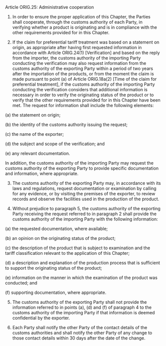 Article ORIG.25: Administrative cooperation

1.	In order to ensure the proper application of this Chapter, the Parties shall cooperate, through the customs authority of each Party, in verifying whether a product is originating and is in compliance with the other requirements provided for in this Chapter.

2.	If the claim for preferential tariff treatment was based on a statement on origin, as appropriate after having first requested information in accordance with Article ORIG.24(1) [Verification] and based on the reply from the importer, the customs authority of the importing Party conducting the verification may also request information from the customs authority of the exporting Party within a period of two years after the importation of the products, or from the moment the claim is made pursuant to point (a) of Article ORIG.18a(2) [Time of the claim for preferential treatment], if the customs authority of the importing Party conducting the verification considers that additional information is necessary in order to verify the originating status of the product or to verify that the other requirements provided for in this Chapter have been met. The request for information shall include the following elements:

(a)	the statement on origin;

(b)	the identity of the customs authority issuing the request;

(c)	the name of the exporter;

(d)	the subject and scope of the verification; and

(e)	any relevant documentation.

In addition, the customs authority of the importing Party may request the customs authority of the exporting Party to provide specific documentation and information, where appropriate.

3.	The customs authority of the exporting Party may, in accordance with its laws and regulations, request documentation or examination by calling for any evidence, or by visiting the premises of the exporter, to review records and observe the facilities used in the production of the product.

4.	Without prejudice to paragraph 5, the customs authority of the exporting Party receiving the request referred to in paragraph 2 shall provide the customs authority of the importing Party with the following information:

(a)	the requested documentation, where available;

(b)	an opinion on the originating status of the product;

(c)	the description of the product that is subject to examination and the tariff classification relevant to the application of this Chapter;

(d)	a description and explanation of the production process that is sufficient to support the originating status of the product;
 

(e)	information on the manner in which the examination of the product was conducted; and

(f)	supporting documentation, where appropriate.

5.	The customs authority of the exporting Party shall not provide the information referred to in points (a), (d) and (f) of paragraph 4 to the customs authority of the importing Party if that information is deemed confidential by the exporter.

6.	Each Party shall notify the other Party of the contact details of the customs authorities and shall notify the other Party of any change to those contact details within 30 days after the date of the change.
